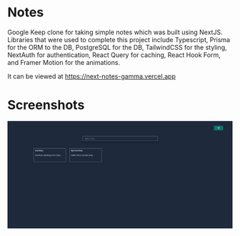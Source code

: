 # Notes

Google Keep clone for taking simple notes which was built using NextJS. Libraries that were used to complete this project include Typescript, Prisma for the ORM to the DB,
PostgreSQL for the DB, TailwindCSS for the styling, NextAuth for authentication, React Query for
caching, React Hook Form, and Framer Motion for the animations.

It can be viewed at https://next-notes-gamma.vercel.app

# Screenshots

![Alt text](screenshots/Notes_pic.png?raw=true)
